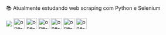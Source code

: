 📚 Atualmente estudando web scraping com Python e Selenium
<div>
  <img align="center" src="https://img.shields.io/badge/python-3670A0?style=for-the-badge&logo=python&logoColor=ffdd54" />
  <img align="center" alt="one-Pandas" height="30" widht="40" src="https://img.shields.io/badge/Pandas-2C2D72?style=for-the-badge&logo=pandas&logoColor=white" />
  <img align="center" alt="one-Selenium" height="30" widht="40" src="https://cdn.jsdelivr.net/gh/devicons/devicon/icons/selenium/selenium-original.svg" />
  <img align="center" alt="one-MySQL" height="30" widht="40" src="https://img.shields.io/badge/MySQL-005C84?style=for-the-badge&logo=mysql&logoColor=white" />
  <img align="center" alt="one-Html5" height="30" widht="40" src="https://img.shields.io/badge/HTML5-E34F26?style=for-the-badge&logo=html5&logoColor=white" />
  <img align="center" alt="one-css3" height="30" widht="40" src="https://img.shields.io/badge/CSS3-1572B6?style=for-the-badge&logo=css3&logoColor=white" />
  <img align="center" alt="one-Js" height="30" widht="40" src="https://cdn.jsdelivr.net/gh/devicons/devicon/icons/javascript/javascript-original.svg" />
</div>
